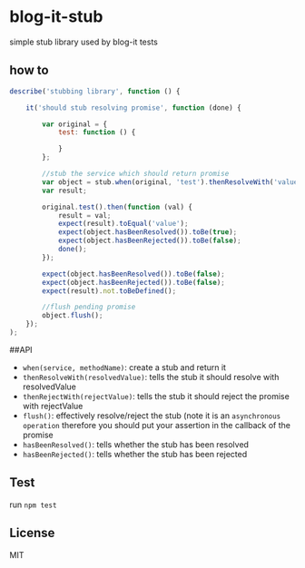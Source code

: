blog-it-stub
============

simple stub library used by blog-it tests

## how to

```javascript
describe('stubbing library', function () {

    it('should stub resolving promise', function (done) {

        var original = {
            test: function () {

            }
        };

        //stub the service which should return promise
        var object = stub.when(original, 'test').thenResolveWith('value');
        var result;

        original.test().then(function (val) {
            result = val;
            expect(result).toEqual('value');
            expect(object.hasBeenResolved()).toBe(true);
            expect(object.hasBeenRejected()).toBe(false);
            done();
        });

        expect(object.hasBeenResolved()).toBe(false);
        expect(object.hasBeenRejected()).toBe(false);
        expect(result).not.toBeDefined();

        //flush pending promise
        object.flush();
    });
);
```

##API

* `when(service, methodName)`: create a stub and return it
* `thenResolveWith(resolvedValue)`: tells the stub it should resolve with resolvedValue
* `thenRejectWith(rejectValue)`: tells the stub it should reject the promise with rejectValue
* `flush()`: effectively resolve/reject the stub (note it is an `asynchronous operation` therefore you should put your assertion in the callback of the promise
* `hasBeenResolved()`: tells whether the stub has been resolved
* `hasBeenRejected()`: tells whether the stub has been rejected


## Test

run ``npm test``

## License

MIT
